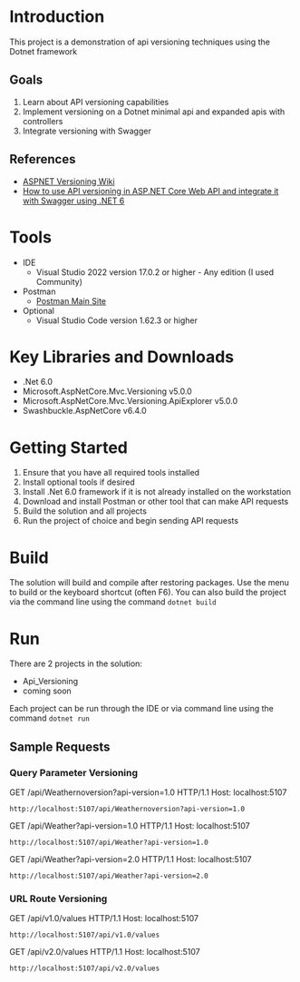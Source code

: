 # Introduction
This project is a demonstration of api versioning techniques using the Dotnet framework

## Goals
1. Learn about API versioning capabilities
2. Implement versioning on a Dotnet minimal api and expanded apis with controllers
3. Integrate versioning with Swagger

## References
- [ASPNET Versioning Wiki](https://github.com/dotnet/aspnet-api-versioning/wiki)
- [How to use API versioning in ASP.NET Core Web API and integrate it with Swagger using .NET 6](https://blog.christian-schou.dk/how-to-use-api-versioning-in-net-core-web-api/)

# Tools
- IDE
    - Visual Studio 2022 version 17.0.2 or higher - Any edition (I used Community)
- Postman
    - [Postman Main Site](https://www.postman.com/)
- Optional
    - Visual Studio Code version 1.62.3 or higher

# Key Libraries and Downloads
- .Net 6.0
- Microsoft.AspNetCore.Mvc.Versioning v5.0.0
- Microsoft.AspNetCore.Mvc.Versioning.ApiExplorer v5.0.0
- Swashbuckle.AspNetCore v6.4.0

# Getting Started
1.	Ensure that you have all required tools installed
2.	Install optional tools if desired
3.	Install .Net 6.0 framework if it is not already installed on the workstation
4.  Download and install Postman or other tool that can make API requests
5.  Build the solution and all projects
6.  Run the project of choice and begin sending API requests


# Build
The solution will build and compile after restoring packages.  Use the menu to build or the keyboard shortcut (often F6).  You can also build the project via the command line using the command `dotnet build`

# Run
There are 2 projects in the solution:
- Api_Versioning
- coming soon

Each project can be run through the IDE or via command line using the command `dotnet run`

## Sample Requests

### Query Parameter Versioning
GET /api/Weathernoversion?api-version=1.0 HTTP/1.1
Host: localhost:5107
```
http://localhost:5107/api/Weathernoversion?api-version=1.0
```

GET /api/Weather?api-version=1.0 HTTP/1.1
Host: localhost:5107
```
http://localhost:5107/api/Weather?api-version=1.0
```

GET /api/Weather?api-version=2.0 HTTP/1.1
Host: localhost:5107
```
http://localhost:5107/api/Weather?api-version=2.0
```

### URL Route Versioning
GET /api/v1.0/values HTTP/1.1
Host: localhost:5107
```
http://localhost:5107/api/v1.0/values
```

GET /api/v2.0/values HTTP/1.1
Host: localhost:5107
```
http://localhost:5107/api/v2.0/values
```